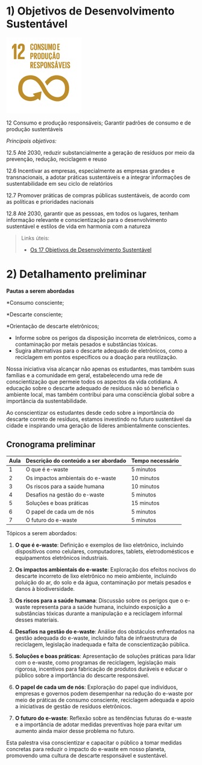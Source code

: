 # 1) Objetivos de Desenvolvimento Sustentável

<img src="https://github.com/ICEI-PUC-Minas-PPC-CC/ppc-cc-2024-1-ment2-manha-ecoteam/blob/main/docs/img/ods12.png" width="200" height="200"/>

12 Consumo e produção responsáveis; Garantir padrões de consumo e de produção sustentáveis

*Principais objetivos:*

12.5 Até 2030, reduzir substancialmente a geração de resíduos por meio da prevenção, redução, reciclagem e reuso

12.6 Incentivar as empresas, especialmente as empresas grandes e transnacionais, a adotar práticas sustentáveis e a integrar informações de sustentabilidade em seu ciclo de relatórios

12.7 Promover práticas de compras públicas sustentáveis, de acordo com as políticas e prioridades nacionais

12.8 Até 2030, garantir que as pessoas, em todos os lugares, tenham informação relevante e conscientização para o desenvolvimento sustentável e estilos de vida em harmonia com a natureza

> Links úteis:
> - [Os 17 Objetivos de Desenvolvimento Sustentável](https://brasil.un.org/pt-br/sdgs)

# 2) Detalhamento preliminar

**Pautas a serem abordadas**

*Consumo consciente; 

*Descarte consciente;

*Orientação de descarte eletrônicos;
- Informe sobre os perigos da disposição incorreta de eletrônicos, como a contaminação por metais pesados e substâncias tóxicas.
- Sugira alternativas para o descarte adequado de eletrônicos, como a reciclagem em pontos específicos ou a doação para reutilização.

Nossa iniciativa visa alcançar não apenas os estudantes, mas também suas famílias e a comunidade em geral, estabelecendo uma rede de conscientização que permeie todos os aspectos da vida cotidiana. A educação sobre o descarte adequado de resíduos não só beneficia o ambiente local, mas também contribui para uma consciência global sobre a importância da sustentabilidade.

Ao conscientizar os estudantes desde cedo sobre a importância do descarte correto de resíduos, estamos investindo no futuro sustentável da cidade e inspirando uma geração de líderes ambientalmente conscientes.

## Cronograma preliminar

|Aula   | Descrição do conteúdo a ser abordado  | Tempo necessário |
|------|-----------------------------------------|----|
|1| O que é e-waste | 5 minutos | 
|2| Os impactos ambientais do e-waste | 10 minutos |
|3| Os riscos para a saúde humana | 10 minutos | 
|4| Desafios na gestão do e-waste  | 5 minutos |
|5| Soluções e boas práticas | 15 minutos | 
|6| O papel de cada um de nós | 5 minutos |
|7| O futuro do e-waste | 5 minutos | 


Tópicos a serem abordados:
1. **O que é e-waste**: Definição e exemplos de lixo eletrônico, incluindo dispositivos como celulares, computadores, tablets, eletrodomésticos e equipamentos eletrônicos industriais.

2. **Os impactos ambientais do e-waste**: Exploração dos efeitos nocivos do descarte incorreto de lixo eletrônico no meio ambiente, incluindo poluição do ar, do solo e da água, contaminação por metais pesados e danos à biodiversidade.

3. **Os riscos para a saúde humana**: Discussão sobre os perigos que o e-waste representa para a saúde humana, incluindo exposição a substâncias tóxicas durante a manipulação e a reciclagem informal desses materiais.

4. **Desafios na gestão do e-waste**: Análise dos obstáculos enfrentados na gestão adequada do e-waste, incluindo falta de infraestrutura de reciclagem, legislação inadequada e falta de conscientização pública.

5. **Soluções e boas práticas**: Apresentação de soluções práticas para lidar com o e-waste, como programas de reciclagem, legislação mais rigorosa, incentivos para fabricação de produtos duráveis e educar o público sobre a importância do descarte responsável.

6. **O papel de cada um de nós**: Exploração do papel que indivíduos, empresas e governos podem desempenhar na redução do e-waste por meio de práticas de consumo consciente, reciclagem adequada e apoio a iniciativas de gestão de resíduos eletrônicos.

7. **O futuro do e-waste**: Reflexão sobre as tendências futuras do e-waste e a importância de adotar medidas preventivas hoje para evitar um aumento ainda maior desse problema no futuro.

Esta palestra visa conscientizar e capacitar o público a tomar medidas concretas para reduzir o impacto do e-waste em nosso planeta, promovendo uma cultura de descarte responsável e sustentável.
